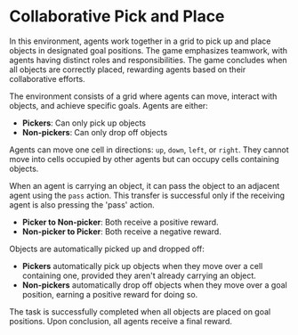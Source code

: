 # **Collaborative Pick and Place**

In this environment, agents work together in a grid to pick up and place objects in designated goal positions. The game emphasizes teamwork, with agents having distinct roles and responsibilities. The game concludes when all objects are correctly placed, rewarding agents based on their collaborative efforts.

The environment consists of a grid where agents can move, interact with objects, and achieve specific goals. Agents are either:
- **Pickers**: Can only pick up objects
- **Non-pickers**: Can only drop off objects

Agents can move one cell in directions: `up`, `down`, `left`, or `right`. They cannot move into cells occupied by other agents but can occupy cells containing objects. 

When an agent is carrying an object, it can pass the object to an adjacent agent using the `pass` action. This transfer is successful only if the receiving agent is also pressing the 'pass' action.
  - **Picker to Non-picker**: Both receive a positive reward.
  - **Non-picker to Picker**: Both receive a negative reward.

Objects are automatically picked up and dropped off:
- **Pickers** automatically pick up objects when they move over a cell containing one, provided they aren't already carrying an object.
- **Non-pickers** automatically drop off objects when they move over a goal position, earning a positive reward for doing so.

The task is successfully completed when all objects are placed on goal positions. Upon conclusion, all agents receive a final reward.

